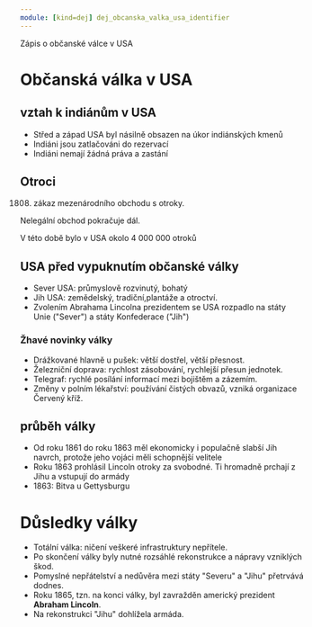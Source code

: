 ```yaml
---
module: [kind=dej] dej_obcanska_valka_usa_identifier
---
```

Zápis o občanské válce v USA

# Občanská válka v USA
## vztah k indiánům v USA
- Střed a západ USA byl násilně obsazen na úkor indiánských kmenů
- Indiáni jsou zatlačováni do rezervací
- Indiáni nemají žádná práva a zastání

## Otroci
1808. zákaz mezenárodního obchodu s otroky.

Nelegální obchod pokračuje dál.

V této době bylo v USA okolo 4 000 000 otroků

## USA před vypuknutím občanské války
- Sever USA: průmyslově rozvinutý, bohatý
- Jih USA: zemědelský, tradiční,plantáže a otroctví.
- Zvolením Abrahama Lincolna prezidentem se USA rozpadlo na státy
Unie ("Sever") a státy Konfederace ("Jih")

### Žhavé novinky války
- Drážkované hlavně u pušek: větší dostřel, větší přesnost.
- Železniční doprava: rychlost zásobování, rychlejší přesun jednotek.
- Telegraf: rychlé posílání informací mezi bojištěm a zázemím.
- Změny v polním lékařství: používání čistých obvazů, vzniká organizace Červený kříž.

## průběh války
- Od roku 1861 do roku 1863 měl ekonomicky i populačně slabší Jih navrch, protože jeho vojáci měli schopnější velitele
- Roku 1863 prohlásil Lincoln otroky za svobodné. Ti hromadně prchají z Jihu a vstupují do armády
- 1863: Bitva u Gettysburgu

# Důsledky války
- Totální válka: ničení veškeré infrastruktury nepřítele.
- Po skončení války byly nutné rozsáhlé rekonstrukce a nápravy vzniklých škod.
- Pomyslné nepřátelství a nedůvěra mezi státy "Severu" a "Jihu" přetrvává dodnes.
- Roku 1865, tzn. na konci války, byl zavražděn americký prezident **Abraham Lincoln**.
- Na rekonstrukci "Jihu" dohlížela armáda.